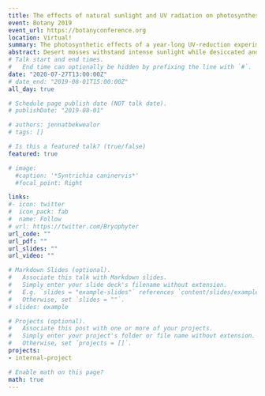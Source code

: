 ```yaml
---
title: The effects of natural sunlight and UV radiation on photosynthesis in the Mojave Desert moss, Syntrichia caninervis
event: Botany 2019
event_url: https://botanyconference.org
location: Virtual!
summary: The photosynthetic effects of a year-long UV-reduction experiment on natural populations of *Syntrichia caninervis*.
abstract: Desert mosses withstand intense sunlight while desiccated and metabolically inactive. We used in situ field experiments to uncover the effects of natural and reduced levels of UV radiation on maximum Photosystem II (PSII) quantum efficiency (Fv/Fm) and on the relative abundance of photosynthetic pigments and antioxidants in Syntrichia caninervis. We tested the hypothesis that if UV is a stressor, reduction of natural UV levels will result in increased photosynthetic efficiency, but that such reduction will de-harden plants and increase vulnerability to PSII damage with UV exposure. We also measured photosynthetic efficiency over a simulated winter recovery period to assess sustained non-photochemical quenching (NPQ) and its subsequent relaxation. Finally, we measured the effect of UV reduction on photosynthetic pigment and antioxidant abundance. All field-collected plants had low Fv/Fm at collection but recovered over eight days in winter conditions. Plants in the low-UV treatment had lower Fv/Fm during recovery than those exposed to natural UV levels and had higher zeaxanthin, lutein, tocopherols, and a higher ratio of chlorophyll a to chlorophyll b. Natural S. caninervisundergoes sustained NPQ that takes days to relax and for efficient photosynthesis to resume. Reduction of UV radiation from sunlight has adverse effects on recovery of Fv/Fm.
# Talk start and end times.
#   End time can optionally be hidden by prefixing the line with `#`.
date: "2020-07-27T13:00:00Z"
# date_end: "2019-08-01T15:00:00Z"
all_day: true

# Schedule page publish date (NOT talk date).
# publishDate: "2019-08-01"

# authors: jennatbekwealor
# tags: []

# Is this a featured talk? (true/false)
featured: true

# image:
  #caption: '*Syntrichia caninervis*'
  #focal_point: Right

links:
#- icon: twitter
#  icon_pack: fab
#  name: Follow
# url: https://twitter.com/Bryophyter
url_code: ""
url_pdf: ""
url_slides: ""
url_video: ""

# Markdown Slides (optional).
#   Associate this talk with Markdown slides.
#   Simply enter your slide deck's filename without extension.
#   E.g. `slides = "example-slides"` references `content/slides/example-slides.md`.
#   Otherwise, set `slides = ""`.
# slides: example

# Projects (optional).
#   Associate this post with one or more of your projects.
#   Simply enter your project's folder or file name without extension.
#   Otherwise, set `projects = []`.
projects:
- internal-project

# Enable math on this page?
math: true
---
```

